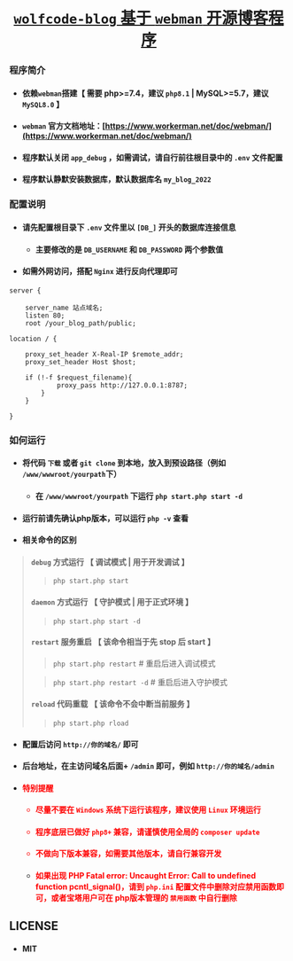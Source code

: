 <h1 align="center">
    <a href="https://www.wolfcode.net/info/239/" target="_blank">
         <code>wolfcode-blog</code> 基于 <code>webman</code> 开源博客程序
    </a>
</h1>

### 程序简介

- #### 依赖`webman`搭建【 需要 php>=7.4，建议 `php8.1` | MySQL>=5.7，建议 `MySQL8.0` 】
- #### `webman` 官方文档地址：[https://www.workerman.net/doc/webman/](https://www.workerman.net/doc/webman/)
- #### 程序默认关闭 `app_debug` ，如需调试，请自行前往根目录中的 `.env` 文件配置
- #### 程序默认静默安装数据库，默认数据库名 `my_blog_2022`

### 配置说明

- #### 请先配置根目录下 `.env` 文件里以 `[DB_]` 开头的数据库连接信息
    - #### 主要修改的是 `DB_USERNAME` 和 `DB_PASSWORD` 两个参数值
- #### 如需外网访问，搭配 `Nginx` 进行反向代理即可

```
server {

    server_name 站点域名;
    listen 80;
    root /your_blog_path/public;

location / {

    proxy_set_header X-Real-IP $remote_addr;
    proxy_set_header Host $host;
    
    if (!-f $request_filename){
            proxy_pass http://127.0.0.1:8787;
        }
    }
    
}
  ```

### 如何运行

- #### 将代码 `下载` 或者 `git clone` 到本地，放入到预设路径（例如 `/www/wwwroot/yourpath`下）
    - #### 在 `/www/wwwroot/yourpath` 下运行 `php start.php start -d`
- #### 运行前请先确认php版本，可以运行 `php -v` 查看

- #### 相关命令的区别

> #### `debug` 方式运行 【 调试模式 | 用于开发调试 】
>
> > ```php start.php start```
> #### `daemon` 方式运行 【 守护模式 | 用于正式环境 】
>> ```php start.php start -d```
> #### `restart` 服务重启 【 该命令相当于先 stop 后 start 】
> > ```php start.php restart```    # 重启后进入调试模式
>
>> ```php start.php restart -d``` # 重启后进入守护模式
> #### `reload` 代码重载 【 该命令不会中断当前服务 】
>> ```php start.php rload```

- #### 配置后访问 `http://你的域名/` 即可
- #### 后台地址，在主访问域名后面+ `/admin` 即可，例如 `http://你的域名/admin`
- #### <font color="red">特别提醒
    - #### 尽量不要在 `Windows` 系统下运行该程序，建议使用 `Linux` 环境运行
    - #### 程序底层已做好 `php8+` 兼容，请谨慎使用全局的 `composer update`
    - #### 不做向下版本兼容，如需要其他版本，请自行兼容开发
    - #### 如果出现 PHP Fatal error:  Uncaught Error: Call to undefined function pcntl_signal()，请到 `php.ini` 配置文件中删除对应禁用函数即可，或者宝塔用户可在 php版本管理的 `禁用函数` 中自行删除 </font>

## LICENSE

- #### MIT
